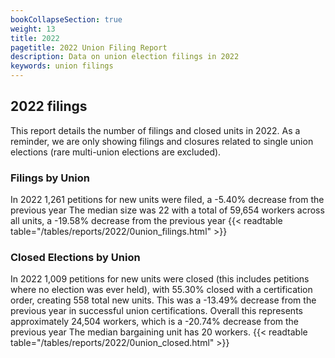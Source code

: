 ```yaml
---
bookCollapseSection: true
weight: 13
title: 2022
pagetitle: 2022 Union Filing Report
description: Data on union election filings in 2022
keywords: union filings
---
```


## 2022 filings

This report details the number of filings and closed units in 2022. As a reminder, we are only showing filings and closures related to single union elections (rare multi-union elections are excluded).

### Filings by Union
In 2022 1,261 petitions for new units were filed, a -5.40% decrease from the previous year The median size was 22 with a total of 59,654 workers across all units, a -19.58% decrease from the previous year
{{< readtable table="/tables/reports/2022/0union_filings.html" >}}

### Closed Elections by Union
In 2022 1,009 petitions for new units were closed (this includes petitions where no election was ever held), with 55.30% closed with a certification order, creating 558 total new units. This was a -13.49% decrease from the previous year in successful union certifications. Overall this represents approximately 24,504 workers, which is a -20.74% decrease from the previous year The median bargaining unit has 20 workers.
{{< readtable table="/tables/reports/2022/0union_closed.html" >}}
